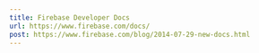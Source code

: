 ```yaml
---
title: Firebase Developer Docs
url: https://www.firebase.com/docs/
post: https://www.firebase.com/blog/2014-07-29-new-docs.html
---
```


